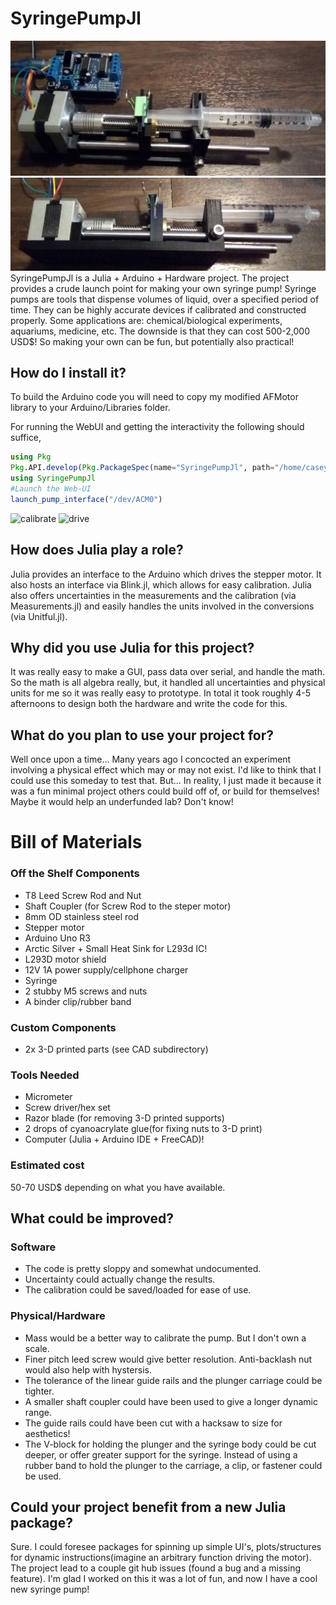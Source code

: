 # SyringePumpJl
![topview](https://github.com/JuliaMakers/JuliaMakerProjects/blob/cpk_proto_proj/Projects/SyringePumpJl/Images/TopView.jpg)
![sideview](https://github.com/JuliaMakers/JuliaMakerProjects/blob/cpk_proto_proj/Projects/SyringePumpJl/Images/SideView.jpg)
SyringePumpJl is a Julia + Arduino + Hardware project. The project provides a crude launch point for making your own syringe pump! Syringe pumps are tools that dispense volumes of liquid, over a specified period of time. They can be highly accurate devices if calibrated and constructed properly. Some applications are: chemical/biological experiments, aquariums, medicine, etc. The downside is that they can cost 500-2,000 USD$! So making your own can be fun, but potentially also practical!

## How do I install it?
To build the Arduino code you will need to copy my modified AFMotor library to your Arduino/Libraries folder.

For running the WebUI and getting the interactivity the following should suffice,
```Julia
using Pkg
Pkg.API.develop(Pkg.PackageSpec(name="SyringePumpJl", path="/home/caseykneale/Desktop/JuliaMakerProjects/Projects/SyringePumpJl"))
using SyringePumpJl
#Launch the Web-UI
launch_pump_interface("/dev/ACM0")
```
![calibrate](https://github.com/JuliaMakers/JuliaMakerProjects/blob/cpk_proto_proj/Projects/SyringePumpJl/Images/CalibrateWindow.png)
![drive](https://github.com/JuliaMakers/JuliaMakerProjects/blob/cpk_proto_proj/Projects/SyringePumpJl/Images/DriverWindow.png)


## How does Julia play a role?
Julia provides an interface to the Arduino which drives the stepper motor. It also hosts an interface via Blink.jl, which allows for easy calibration. Julia also offers uncertainties in the measurements and the calibration (via Measurements.jl) and easily handles the units involved in the conversions (via Unitful.jl).

## Why did you use Julia for this project?
It was really easy to make a GUI, pass data over serial, and handle the math. So the math is all algebra really, but, it handled all uncertainties and physical units for me so it was really easy to prototype. In total it took roughly 4-5 afternoons to design both the hardware and write the code for this.

## What do you plan to use your project for?
Well once upon a time... Many years ago I concocted an experiment involving a physical effect which may or may not exist. I'd like to think that I could use this someday to test that. But... In reality, I just made it because it was a fun minimal project others could build off of, or build for themselves! Maybe it would help an underfunded lab? Don't know!

# Bill of Materials

### Off the Shelf Components
 - T8 Leed Screw Rod and Nut
 - Shaft Coupler (for Screw Rod to the steper motor)
 - 8mm OD stainless steel rod
 - Stepper motor
 - Arduino Uno R3
 - Arctic Silver + Small Heat Sink for L293d IC!
 - L293D motor shield
 - 12V 1A power supply/cellphone charger
 - Syringe
 - 2 stubby M5 screws and nuts
 - A binder clip/rubber band

### Custom Components
 - 2x 3-D printed parts (see CAD subdirectory)

### Tools Needed
 - Micrometer
 - Screw driver/hex set
 - Razor blade (for removing 3-D printed supports)
 - 2 drops of cyanoacrylate glue(for fixing nuts to 3-D print)
 - Computer (Julia + Arduino IDE + FreeCAD)!

### Estimated cost
50-70 USD$ depending on what you have available.

## What could be improved?
### Software
 - The code is pretty sloppy and somewhat undocumented.
 - Uncertainty could actually change the results.
 - The calibration could be saved/loaded for ease of use.

### Physical/Hardware
 - Mass would be a better way to calibrate the pump. But I don't own a scale.
 - Finer pitch leed screw would give better resolution. Anti-backlash nut would also help with hystersis.
 - The tolerance of the linear guide rails and the plunger carriage could be tighter.
 - A smaller shaft coupler could have been used to give a longer dynamic range.
 - The guide rails could have been cut with a hacksaw to size for aesthetics!
 - The V-block for holding the plunger and the syringe body could be cut deeper, or offer greater support for the syringe. Instead of using a rubber band to hold the plunger to the carriage, a clip, or fastener could be used.

## Could your project benefit from a new Julia package?
Sure. I could foresee packages for spinning up simple UI's, plots/structures for dynamic instructions(imagine an arbitrary function driving the motor). The project lead to a couple git hub issues (found a bug and a missing feature). I'm glad I worked on this it was a lot of fun, and now I have a cool new syringe pump!
